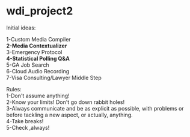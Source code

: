 wdi_project2
============
Initial ideas:

1-Custom Media Compiler</br>
<b>2-Media Contextualizer</b></br>
3-Emergency Protocol</br>
<b>4-Statistical Polling Q&A</b></br>
5-GA Job Search</br>
6-Cloud Audio Recording</br>
7-Visa Consulting/Lawyer Middle Step</br>

Rules:</br>
1-Don't assume anything!</br>
2-Know your limits! Don't go down rabbit holes! </br>
3-Always communicate and be as explicit as possible, with problems or before tackling a new aspect, or actually, anything.</br>
4-Take breaks!</br>
5-Check ,always!
